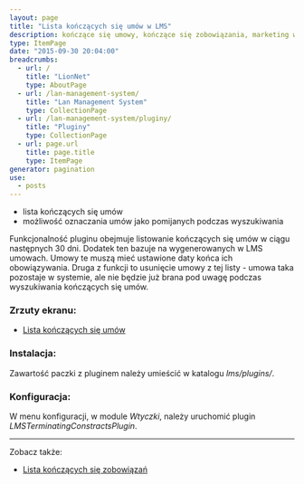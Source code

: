 ```yaml
---
layout: page
title: "Lista kończących się umów w LMS"
description: kończące się umowy, kończące się zobowiązania, marketing w lms, pluginy dla lms
type: ItemPage
date: "2015-09-30 20:04:00"
breadcrumbs:
  - url: /
    title: "LionNet"
    type: AboutPage
  - url: /lan-management-system/
    title: "Lan Management System"
    type: CollectionPage
  - url: /lan-management-system/pluginy/
    title: "Pluginy"
    type: CollectionPage
  - url: page.url
    title: page.title
    type: ItemPage
generator: pagination
use:
  - posts
---
```


 * lista kończących się umów
 * możliwość oznaczania umów jako pomijanych podczas wyszukiwania

Funkcjonalność pluginu obejmuje listowanie kończących się umów w ciągu następnych 
30 dni. Dodatek ten bazuje na wygenerowanych w LMS umowach. Umowy te muszą mieć 
ustawione daty końca ich obowiązywania. Druga z funkcji to usunięcie umowy z tej 
listy - umowa taka pozostaje w systemie, ale nie będzie już brana pod uwagę 
podczas wyszukiwania kończących się umów.

### Zrzuty ekranu:

 * [Lista kończących się umów](/assets/img/pluginy/konczace_sie_umowy.png)

### Instalacja:

Zawartość paczki z pluginem należy umieścić w katalogu *lms/plugins/*.

### Konfiguracja:

W menu konfiguracji, w module *Wtyczki*, należy uruchomić plugin 
*LMSTerminatingConstractsPlugin*.

* * *

Zobacz także:

 * [Lista kończących się zobowiązań](/lan-management-system/pluginy/konczace-sie-zobowiazania)



